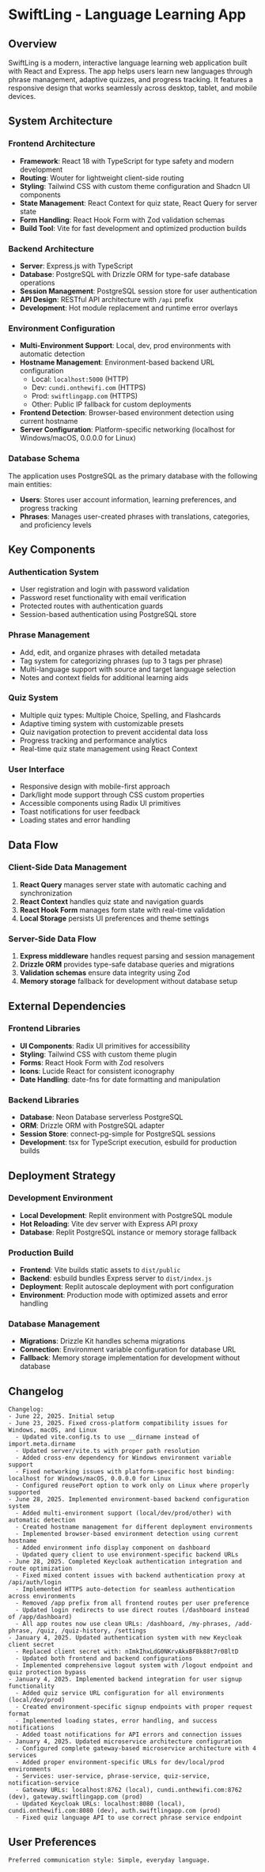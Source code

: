 # SwiftLing - Language Learning App

## Overview

SwiftLing is a modern, interactive language learning web application built with React and Express. The app helps users learn new languages through phrase management, adaptive quizzes, and progress tracking. It features a responsive design that works seamlessly across desktop, tablet, and mobile devices.

## System Architecture

### Frontend Architecture
- **Framework**: React 18 with TypeScript for type safety and modern development
- **Routing**: Wouter for lightweight client-side routing
- **Styling**: Tailwind CSS with custom theme configuration and Shadcn UI components
- **State Management**: React Context for quiz state, React Query for server state
- **Form Handling**: React Hook Form with Zod validation schemas
- **Build Tool**: Vite for fast development and optimized production builds

### Backend Architecture
- **Server**: Express.js with TypeScript
- **Database**: PostgreSQL with Drizzle ORM for type-safe database operations
- **Session Management**: PostgreSQL session store for user authentication
- **API Design**: RESTful API architecture with `/api` prefix
- **Development**: Hot module replacement and runtime error overlays

### Environment Configuration
- **Multi-Environment Support**: Local, dev, prod environments with automatic detection
- **Hostname Management**: Environment-based backend URL configuration
  - Local: `localhost:5000` (HTTP)
  - Dev: `cundi.onthewifi.com` (HTTPS)
  - Prod: `swiftlingapp.com` (HTTPS)
  - Other: Public IP fallback for custom deployments
- **Frontend Detection**: Browser-based environment detection using current hostname
- **Server Configuration**: Platform-specific networking (localhost for Windows/macOS, 0.0.0.0 for Linux)

### Database Schema
The application uses PostgreSQL as the primary database with the following main entities:
- **Users**: Stores user account information, learning preferences, and progress tracking
- **Phrases**: Manages user-created phrases with translations, categories, and proficiency levels

## Key Components

### Authentication System
- User registration and login with password validation
- Password reset functionality with email verification
- Protected routes with authentication guards
- Session-based authentication using PostgreSQL store

### Phrase Management
- Add, edit, and organize phrases with detailed metadata
- Tag system for categorizing phrases (up to 3 tags per phrase)
- Multi-language support with source and target language selection
- Notes and context fields for additional learning aids

### Quiz System
- Multiple quiz types: Multiple Choice, Spelling, and Flashcards
- Adaptive timing system with customizable presets
- Quiz navigation protection to prevent accidental data loss
- Progress tracking and performance analytics
- Real-time quiz state management using React Context

### User Interface
- Responsive design with mobile-first approach
- Dark/light mode support through CSS custom properties
- Accessible components using Radix UI primitives
- Toast notifications for user feedback
- Loading states and error handling

## Data Flow

### Client-Side Data Management
1. **React Query** manages server state with automatic caching and synchronization
2. **React Context** handles quiz state and navigation guards
3. **React Hook Form** manages form state with real-time validation
4. **Local Storage** persists UI preferences and theme settings

### Server-Side Data Flow
1. **Express middleware** handles request parsing and session management
2. **Drizzle ORM** provides type-safe database queries and migrations
3. **Validation schemas** ensure data integrity using Zod
4. **Memory storage** fallback for development without database setup

## External Dependencies

### Frontend Libraries
- **UI Components**: Radix UI primitives for accessibility
- **Styling**: Tailwind CSS with custom theme plugin
- **Forms**: React Hook Form with Zod resolvers
- **Icons**: Lucide React for consistent iconography
- **Date Handling**: date-fns for date formatting and manipulation

### Backend Libraries
- **Database**: Neon Database serverless PostgreSQL
- **ORM**: Drizzle ORM with PostgreSQL adapter
- **Session Store**: connect-pg-simple for PostgreSQL sessions
- **Development**: tsx for TypeScript execution, esbuild for production builds

## Deployment Strategy

### Development Environment
- **Local Development**: Replit environment with PostgreSQL module
- **Hot Reloading**: Vite dev server with Express API proxy
- **Database**: Replit PostgreSQL instance or memory storage fallback

### Production Build
- **Frontend**: Vite builds static assets to `dist/public`
- **Backend**: esbuild bundles Express server to `dist/index.js`
- **Deployment**: Replit autoscale deployment with port configuration
- **Environment**: Production mode with optimized assets and error handling

### Database Management
- **Migrations**: Drizzle Kit handles schema migrations
- **Connection**: Environment variable configuration for database URL
- **Fallback**: Memory storage implementation for development without database

## Changelog

```
Changelog:
- June 22, 2025. Initial setup
- June 23, 2025. Fixed cross-platform compatibility issues for Windows, macOS, and Linux
  - Updated vite.config.ts to use __dirname instead of import.meta.dirname
  - Updated server/vite.ts with proper path resolution
  - Added cross-env dependency for Windows environment variable support
  - Fixed networking issues with platform-specific host binding: localhost for Windows/macOS, 0.0.0.0 for Linux
  - Configured reusePort option to work only on Linux where properly supported
- June 28, 2025. Implemented environment-based backend configuration system
  - Added multi-environment support (local/dev/prod/other) with automatic detection
  - Created hostname management for different deployment environments
  - Implemented browser-based environment detection using current hostname
  - Added environment info display component on dashboard
  - Updated query client to use environment-specific backend URLs
- June 28, 2025. Completed Keycloak authentication integration and route optimization
  - Fixed mixed content issues with backend authentication proxy at /api/auth/login
  - Implemented HTTPS auto-detection for seamless authentication across environments
  - Removed /app prefix from all frontend routes per user preference
  - Updated login redirects to use direct routes (/dashboard instead of /app/dashboard)
  - All app routes now use clean URLs: /dashboard, /my-phrases, /add-phrase, /quiz, /quiz-history, /settings
- January 4, 2025. Updated authentication system with new Keycloak client secret
  - Replaced client secret with: nImkIhxLdG0NKrvAkxBFBk88t7r08ltD
  - Updated both frontend and backend configurations
  - Implemented comprehensive logout system with /logout endpoint and quiz protection bypass
- January 4, 2025. Implemented backend integration for user signup functionality
  - Added quiz service URL configuration for all environments (local/dev/prod)
  - Created environment-specific signup endpoints with proper request format
  - Implemented loading states, error handling, and success notifications
  - Added toast notifications for API errors and connection issues
- January 4, 2025. Updated microservice architecture configuration
  - Configured complete gateway-based microservice architecture with 4 services
  - Added proper environment-specific URLs for dev/local/prod environments
  - Services: user-service, phrase-service, quiz-service, notification-service
  - Gateway URLs: localhost:8762 (local), cundi.onthewifi.com:8762 (dev), gateway.swiftlingapp.com (prod)
  - Updated Keycloak URLs: localhost:8080 (local), cundi.onthewifi.com:8080 (dev), auth.swiftlingapp.com (prod)
  - Fixed quiz language API to use correct phrase service endpoint
```

## User Preferences

```
Preferred communication style: Simple, everyday language.
```